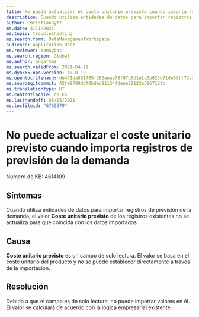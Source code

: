 ```yaml
---
title: No puede actualizar el coste unitario previsto cuando importa registros de previsión de la demanda
description: Cuando utiliza entidades de datos para importar registros de previsión de la demanda, el precio de coste de los registros existentes no se actualiza para que coincida con los datos importados.
author: ChristianRytt
ms.date: 4/11/2021
ms.topic: troubleshooting
ms.search.form: DataManagementWorkspace
audience: Application User
ms.reviewer: kamaybac
ms.search.region: Global
ms.author: angarmas
ms.search.validFrom: 2021-04-11
ms.dyn365.ops.version: 10.0.19
ms.openlocfilehash: de471da861785f283eeaa78f97b5d1e1a6b023d71de6fff72ae39edd6bb124cc
ms.sourcegitcommit: 42fe9790ddf0bdad911544deaa82123a396712fb
ms.translationtype: HT
ms.contentlocale: es-ES
ms.lasthandoff: 08/05/2021
ms.locfileid: "6765379"
---
```

# <a name="you-cant-update-the-forecasted-unit-cost-when-you-import-demand-forecast-records"></a>No puede actualizar el coste unitario previsto cuando importa registros de previsión de la demanda

Número de KB: 4614109

## <a name="symptoms"></a>Síntomas

Cuando utiliza entidades de datos para importar registros de previsión de la demanda, el valor **Coste unitario previsto** de los registros existentes no se actualiza para que coincida con los datos importados.

## <a name="cause"></a>Causa

**Coste unitario previsto** es un campo de solo lectura. El valor se basa en el coste unitario del producto y no se puede establecer directamente a través de la importación.

## <a name="resolution"></a>Resolución

Debido a que el campo es de solo lectura, no puede importar valores en él. El valor se calculará de acuerdo con la lógica empresarial existente.
